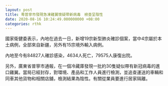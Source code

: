 ```yaml
---
layout: post
title: 粵普寧市發現急凍雞翼懷疑帶新病毒　檢查呈陰性
date: 2020-08-16 10:24:49.000000000 +08:00
categories: rthk
---
```


國家衛健委表示，內地在過去一日，新增19宗新型肺炎確診個案，當中4宗屬於本土病例，全部來自新疆，另外有15宗境外輸入病例。

內地至今有84827人確診感染，4634人死亡，79575人康復出院。

另外，廣東省普寧市通報，在一個冷藏庫發現一批約30隻疑似帶有新冠病毒的進口雞翼。當局已經封存，對環境、產品和工作人員進行檢測，並追查運送的車輛和同車其他貨物和相關店舖，檢測結果為陰性。有關從業員要進行居家隔離。
